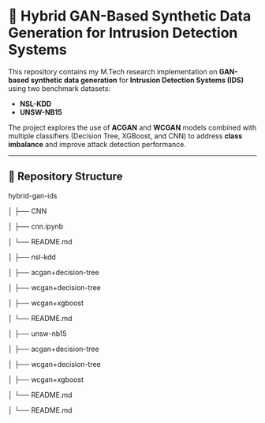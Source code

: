 # 🧠 Hybrid GAN-Based Synthetic Data Generation for Intrusion Detection Systems

This repository contains my M.Tech research implementation on **GAN-based synthetic data generation** for **Intrusion Detection Systems (IDS)** using two benchmark datasets:
- **NSL-KDD**
- **UNSW-NB15**

The project explores the use of **ACGAN** and **WCGAN** models combined with multiple classifiers (Decision Tree, XGBoost, and CNN) to address **class imbalance** and improve attack detection performance.

---

## 📂 Repository Structure
hybrid-gan-ids

│
├── CNN

│ ├── cnn.ipynb

│ └── README.md

│
├── nsl-kdd

│ ├── acgan+decision-tree

│ ├── wcgan+decision-tree

│ ├── wcgan+xgboost

│ └── README.md

│
├── unsw-nb15

│ ├── acgan+decision-tree

│ ├── wcgan+decision-tree

│ ├── wcgan+xgboost

│ └── README.md

│
└── README.md
